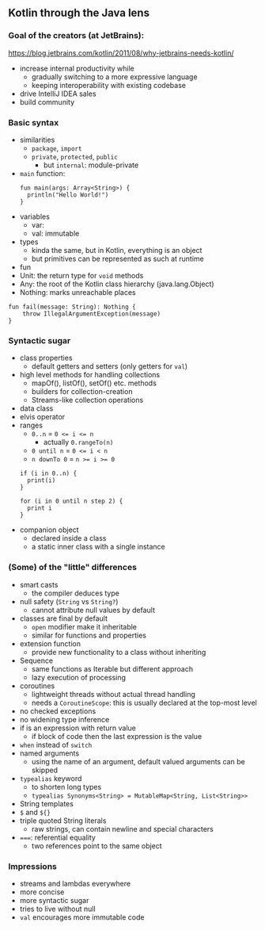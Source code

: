 ## Kotlin through the Java lens

### Goal of the creators (at JetBrains):
https://blog.jetbrains.com/kotlin/2011/08/why-jetbrains-needs-kotlin/
- increase internal productivity while
  - gradually switching to a more expressive language
  - keeping interoperability with existing codebase
- drive IntelliJ IDEA sales
- build community

### Basic syntax
- similarities
  - `package`, `import`
  - `private`, `protected`, `public`
    - but `internal`: module-private
- `main` function:
  ~~~
  fun main(args: Array<String>) {
    println("Hello World!")
  }
  ~~~
- variables
  - var:
  - val: immutable
- types
  - kinda the same, but in Kotlin, everything is an object
  - but primitives can be represented as such at runtime
- fun
- Unit: the return type for `void` methods
- Any: the root of the Kotlin class hierarchy (java.lang.Object)
- Nothing: marks unreachable places
~~~
fun fail(message: String): Nothing {
    throw IllegalArgumentException(message)
}
~~~

### Syntactic sugar
- class properties
  - default getters and setters (only getters for `val`)
- high level methods for handling collections
  - mapOf(), listOf(), setOf() etc. methods
  - builders for collection-creation
  - Streams-like collection operations
- data class
- elvis operator
- ranges
  - `0..n` = `0 <= i <= n`
    - actually `0.rangeTo(n)`
  - `0 until n` = `0 <= i < n`
  - `n downTo 0` = `n >= i >= 0`
  ~~~
  if (i in 0..n) {
    print(i)
  }
  
  for (i in 0 until n step 2) {
    print i
  }
  ~~~
- companion object
  - declared inside a class
  - a static inner class with a single instance

### (Some) of the "little" differences
- smart casts
  - the compiler deduces type
- null safety (`String` vs `String?`)
  - cannot attribute null values by default
- classes are final by default
  - `open` modifier make it inheritable
  - similar for functions and properties
- extension function
  - provide new functionality to a class without inheriting
- Sequence
  - same functions as Iterable but different approach
  - lazy execution of processing
- coroutines
  - lightweight threads without actual thread handling
  - needs a `CoroutineScope`: this is usually declared at the top-most level
- no checked exceptions
- no widening type inference
- if is an expression with return value
  - if block of code then the last expression is the value
- `when` instead of `switch`
- named arguments
  - using the name of an argument, default valued arguments can be skipped
- `typealias` keyword
  - to shorten long types
  - `typealias Synonyms<String> = MutableMap<String, List<String>>`
- String templates
- `$` and `${}`
- triple quoted String literals
  - raw strings, can contain newline and special characters
- `===`: referential equality
  - two references point to the same object

### Impressions
- streams and lambdas everywhere
- more concise
- more syntactic sugar
- tries to live without null
- `val` encourages more immutable code
